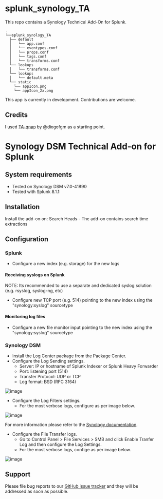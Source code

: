 # splunk_synology_TA
This repo contains a Synology Technical Add-On for Splunk.

```
.
└──splunk_synology_TA
  ├── default
  │   └── app.conf
  │   └── eventypes.conf
  │   └── props.conf
  │   └── tags.conf
  │   └── transforms.conf
  └── lookups
  │   └── transforms.conf
  └── lookups
  │   └── default.meta
  └── static
    └── appIcon.png
    └── appIcon_2x.png
```

This app is currently in development. Contributions are welcome.

## Credits
I used [TA-qnap](https://github.com/diogofgm/TA-qnap) by @diogofgm as a starting point.

# Synology DSM Technical Add-on for Splunk

## System requirements
- Tested on Synology DSM v7.0-41890
- Tested with Splunk 8.1.1

## Installation
Install the add-on on: 
Search Heads - The add-on contains search time extractions 

## Configuration
### Splunk
- Configure a new index (e.g. storage) for the new logs

#### Receiving syslogs on Splunk
NOTE: Its recommended to use a separate and dedicated syslog solution (e.g. rsyslog, syslog-ng, etc)
- Configure new TCP port (e.g. 514) pointing to the new index using the "synology:syslog" sourcetype

#### Monitoring log files
- Configure a new file monitor input pointing to the new index using the "synology:syslog" sourcetype

### Synology DSM
- Install the Log Center package from the Package Center.
- Configure the Log Sending settings.
  - Server: IP or hostname of Splunk Indexer or Splunk Heavy Forwarder
  - Port: listening port (514)
  - Transfer Protocol: UDP or TCP
  - Log format: BSD (RFC 3164)

![image](https://user-images.githubusercontent.com/22540060/133915040-7bb8b20f-cea8-4096-8784-b12ed310aaa1.png)

- Configure the Log Filters settings.
  - For the most verbose logs, configure as per image below.
  
![image](https://user-images.githubusercontent.com/22540060/133915532-cb0c0240-b993-4cfa-bcb8-906917e1a669.png)

For more information please refer to the [Synology documentation](https://kb.synology.com/en-global/DSM/help/LogCenter/logcenter_client?version=7).

- Configure the File Transfer logs.
  - Go to Control Panel > File Services > SMB and click Enable Tranfer Log and then configure the Log Settings.
  - For the most verbose logs, confige as per image below.

![image](https://user-images.githubusercontent.com/22540060/133915733-e38f3427-d9ba-4fd3-9149-46de92e36e94.png)


## Support
Please file bug reports to our [GitHub issue tracker](https://github.com/satiex/splunk_synology_TA/issues) and they will be addressed as soon as possible.
